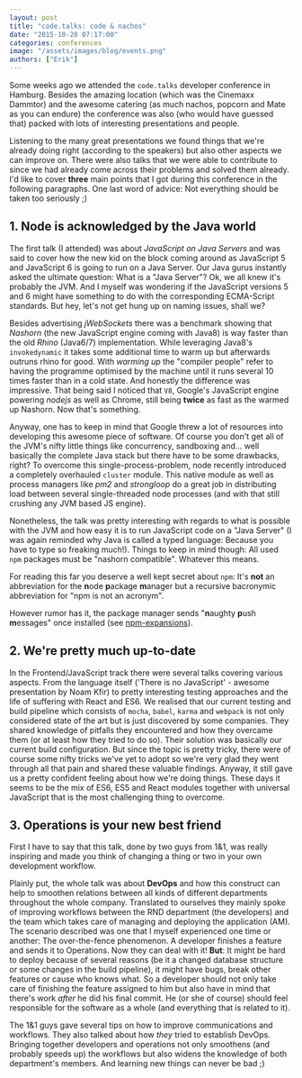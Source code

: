 ```yaml
---
layout: post
title: "code.talks: code & nachos"
date: "2015-10-28 07:17:00"
categories: conferences
image: "/assets/images/blog/events.png"
authors: ["Erik"]
---
```


Some weeks ago we attended the `code.talks` developer conference in Hamburg.
Besides the amazing location (which was the Cinemaxx Dammtor) and the awesome catering (as much nachos, popcorn and Mate as you can endure) the conference was also (who would have guessed that) packed with lots of interesting presentations and people.

Listening to the many great presentations we found things that we're already doing right (according to the speakers) but also other aspects we can improve on.
There were also talks that we were able to contribute to since we had already come across their problems and solved them already.
I'd like to cover **three** main points that I got during this conference in the following paragraphs.
One last word of advice: Not everything should be taken too seriously ;)

## 1. Node is acknowledged by the Java world

The first talk (I attended) was about *JavaScript on Java Servers* and was said to cover how the new kid on the block coming around as JavaScript 5 and JavaScript 6 is going to run on a Java Server.
Our Java gurus instantly asked the ultimate question: What is a "Java Server"?
Ok, we all knew it's probably the JVM.
And I myself was wondering if the JavaScript versions 5 and 6 might have something to do with the corresponding ECMA-Script standards.
But hey, let's not get hung up on naming issues, shall we?

Besides advertising *jWebSockets* there was a benchmark showing that *Nashorn* (the new JavaScript engine coming with Java8) is way faster than the old *Rhino* (Java6/7) implementation.
While leveraging Java8's `invokedynamic` it takes some additional time to warm up but afterwards outruns rhino for good.
With *warming up* the "compiler people" refer to having the programme optimised by the machine until it runs several 10 times faster than in a cold state.
And honestly the difference was impressive.
That being said I noticed that `V8`, Google's JavaScript engine powering *nodejs* as well as Chrome, still being **twice** as fast as the warmed up Nashorn.
Now that's something.

Anyway, one has to keep in mind that Google threw a lot of resources into developing this awesome piece of software.
Of course you don't get all of the JVM's nifty little things like concurrency, sandboxing and... well basically the complete Java stack but there have to be some drawbacks, right?
To overcome this single-process-problem, node recently introduced a completely overhauled `cluster` module.
This native module as well as process managers like *pm2* and *strongloop* do a great job in distributing load between several single-threaded node processes (and with that still crushing any JVM based JS engine).

Nonetheless, the talk was pretty interesting with regards to what is possible with the JVM and how easy it is to run JavaScript code on a "Java Server" (I was again reminded why Java is called a typed language: Because you have to type so freaking much!).
Things to keep in mind though: All used `npm` packages must be "nashorn compatible".
Whatever this means.

For reading this far you deserve a well kept secret about `npm`: It's **not** an abbreviation for the **n**ode **p**ackage **m**anager but a recursive bacronymic abbreviation for "npm is not an acronym".

However rumor has it, the package manager sends "**n**aughty **p**ush **m**essages" once installed (see [npm-expansions](https://github.com/npm/npm-expansions)).

## 2. We're pretty much up-to-date

In the Frontend/JavaScript track there were several talks covering various aspects.
From the language itself ('There is no JavaScript' - awesome presentation by Noam Kfir) to pretty interesting testing approaches and the life of suffering with React and ES6.
We realised that our current testing and build pipeline which consists of `mocha`, `babel`, `karma` and `webpack` is not only considered state of the art but is just discovered by some companies.
They shared knowledge of pitfalls they encountered and how they overcame them (or at least how they tried to do so).
Their solution was basically our current build configuration.
But since the topic is pretty tricky, there were of course some nifty tricks we've yet to adopt so we're very glad they went through all that pain and shared these valuable findings.
Anyway, it still gave us a pretty confident feeling about how we're doing things.
These days it seems to be the mix of ES6, ES5 and React modules together with universal JavaScript that is the most challenging thing to overcome.

## 3. Operations is your new best friend

First I have to say that this talk, done by two guys from 1&1, was really inspiring and made you think of changing a thing or two in your own development workflow.

Plainly put, the whole talk was about **DevOps** and how this construct can help to smoothen relations between all kinds of different departments throughout the whole company.
Translated to ourselves they mainly spoke of improving workflows between the RND department (the developers) and the team which takes care of managing and deploying the application (AM).
The scenario described was one that I myself experienced one time or another: The over-the-fence phenomenon.
A developer finishes a feature and sends it to Operations.
Now they can deal with it!
**But**: It might be hard to deploy because of several reasons (be it a changed database structure or some changes in the build pipeline), it might have bugs, break other features or cause who knows what.
So a developer should not only take care of finishing the feature assigned to him but also have in mind that there's work *after* he did his final commit.
He (or she of course) should feel responsible for the software as a whole (and everything that is related to it).

The 1&1 guys gave several tips on how to improve communications and workflows. They also talked about how *they* tried to establish DevOps.
Bringing together developers and operations not only smoothens (and probably speeds up) the workflows but also widens the knowledge of both department's members.
And learning new things can never be bad ;)
